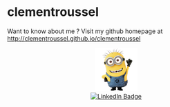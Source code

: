 # clementroussel

Want to know about me ? Visit my github homepage at http://clementroussel.github.io/clementroussel

<div id="header" align="center">
  <img src="./icons/hello.png" width="100"/>
</div>

<div id="badges" align="center">
  <a href="https://www.linkedin.com/in/clementroussel88">
    <img src="https://img.shields.io/badge/LinkedIn-blue?style=for-the-badge&logo=linkedin&logoColor=white" alt="LinkedIn Badge"/>
</div>